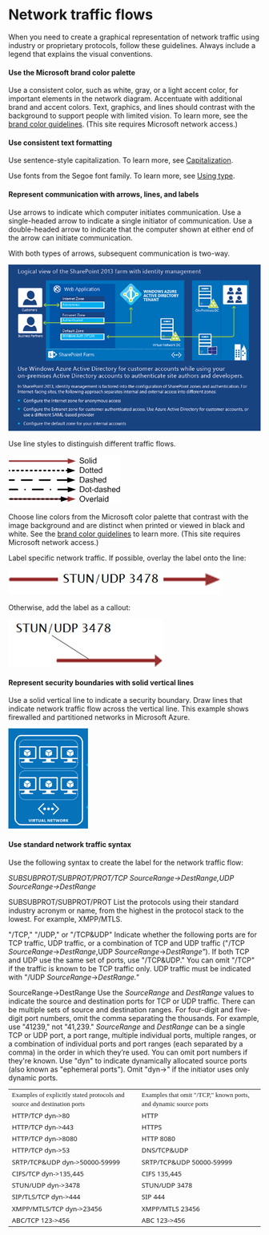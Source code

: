 ﻿# Network traffic flows

When
you need to create a graphical representation of network traffic
using industry or proprietary protocols, follow these guidelines.
Always include a legend that explains the visual conventions.

#### Use the Microsoft brand color palette

Use
a consistent color, such as white, gray, or a light accent color,
for important elements in the network diagram. Accentuate with
additional brand and accent colors. Text, graphics, and lines
should contrast with the background to support people with limited
vision. To learn more, see the [](https://microsoft.sharepoint.com/teams/BrandCentral/Guidelines/MS_color_and_accessibility_Oct2014.pdf "PDF guidelines for brand colors")[brand color guidelines](https://microsoft.sharepoint.com/teams/BrandCentral/Pages/The-Microsoft-brand-Core-elements-Color.aspx "Color guidelines on Brand Central site"). (This site requires Microsoft network access.)

#### Use consistent text formatting

Use sentence-style capitalization. To learn more, see [Capitalization](https://worldready.cloudapp.net/Styleguide/Read?id=2700&topicid=33685).

Use fonts from the Segoe font family. To learn more, see [Using type](https://worldready.cloudapp.net/Styleguide/Read?id=2700&topicid=36397).

#### Represent communication with arrows, lines, and labels

Use arrows to indicate which computer initiates communication. 
Use a single-headed arrow to indicate a single initiator of
communication. Use a double-headed arrow to indicate that the
computer shown at either end of the arrow can initiate
communication. 

With both types of arrows, subsequent communication is two-way.

![](media/network-traffic-flows/589503366.PNG)

Use line styles to distinguish different traffic flows.

![](media/network-traffic-flows/1252879060.png)

Choose line colors from the Microsoft color palette that contrast with the image background and are distinct when printed or viewed in black and white. See the [brand color guidelines](https://microsoft.sharepoint.com/teams/BrandCentral/Pages/The-Microsoft-brand-Core-elements-Color.aspx "Color guidelines on Brand Central site") to learn more. (This site requires Microsoft network access.)

Label specific network traffic. If possible, overlay the label onto the line: 

![](media/network-traffic-flows/83067036.png)

Otherwise, add the label as a callout:

![](media/network-traffic-flows/572369390.png)

#### Represent security boundaries with solid vertical lines

Use
a solid vertical line to indicate a security boundary. Draw lines
that indicate network traffic flow across the vertical line. This
example shows firewalled and partitioned networks in Microsoft
Azure.

![](media/network-traffic-flows/881348326.png)

#### Use standard network traffic syntax

Use the following syntax to create the label for the network traffic flow:

*SUBSUBPROT/SUBPROT/PROT/TCP SourceRange-\>DestRange,UDP SourceRange-\>DestRange*

SUBSUBPROT/SUBPROT/PROT List
the protocols using their standard industry acronym or name, from the
highest in the protocol stack to the lowest. For example,
XMPP/MTLS. 

"/TCP," "/UDP," or "/TCP\&UDP" Indicate
whether the following ports are for TCP traffic, UDP traffic,
or a combination of TCP and UDP traffic ("/TCP *SourceRange*-\>*DestRange*,UDP *SourceRange*-\>*DestRange"*). If
both TCP and UDP use the same set of ports, use "/TCP\&UDP."
You can omit "/TCP" if the traffic is known to be TCP traffic only.
UDP traffic must be indicated with "/UDP *SourceRange*-\>*DestRange."*

SourceRange-\>DestRange Use the *SourceRange* and *DestRange*
values to indicate the source and destination ports for TCP or UDP
traffic. There can be multiple sets of source and
destination ranges. For four-digit and five-digit port numbers,
omit the comma separating the thousands. For example, use "41239,"
not "41,239." *SourceRange* and *DestRange*
can be a single TCP or UDP port, a port range, multiple
individual ports, multiple ranges, or a combination of individual
ports and port ranges (each separated by a comma) in the order in
which they’re used. You can omit port numbers if they're
known. Use "dyn" to indicate dynamically allocated source ports
(also known as "ephemeral ports"). Omit "dyn-\>" if the initiator
uses only dynamic ports. 

<table>
<tbody>
<tr class="odd">
<td><span style="font-family:Segoe UI Semibold;font-size:small;mso-bidi-font-size:11.0pt;mso-fareast-font-family:Calibri;mso-fareast-theme-font:minor-latin;mso-ansi-language:EN-US;mso-fareast-language:EN-US;mso-bidi-language:AR-SA;">Examples of explicitly stated protocols and source and destination ports</span></td>
<td><span style="font-family:Segoe UI Semibold;font-size:small;mso-bidi-font-size:11.0pt;mso-fareast-font-family:Calibri;mso-fareast-theme-font:minor-latin;mso-ansi-language:EN-US;mso-fareast-language:EN-US;mso-bidi-language:AR-SA;">Examples that omit &quot;/TCP,&quot; known ports, and dynamic source ports</span></td>
</tr>
<tr class="even">
<td><div>
<span style="font-family:Segoe UI;font-size:10pt;mso-bidi-font-size:11.0pt;mso-fareast-font-family:&#39;Times New Roman&#39;;mso-ansi-language:EN-US;mso-fareast-language:EN-US;mso-bidi-language:AR-SA;">HTTP/TCP dyn-&gt;80</span>
</div></td>
<td><div>
<span style="font-family:Segoe UI;font-size:10pt;mso-bidi-font-size:11.0pt;mso-fareast-font-family:&#39;Times New Roman&#39;;mso-ansi-language:EN-US;mso-fareast-language:EN-US;mso-bidi-language:AR-SA;">HTTP</span>
</div></td>
</tr>
<tr class="odd">
<td><span style="font-family:Segoe UI;font-size:10pt;mso-bidi-font-size:11.0pt;mso-fareast-font-family:&#39;Times New Roman&#39;;mso-ansi-language:EN-US;mso-fareast-language:EN-US;mso-bidi-language:AR-SA;">HTTP/TCP dyn-&gt;443</span></td>
<td><span style="font-family:Segoe UI;font-size:10pt;mso-bidi-font-size:11.0pt;mso-fareast-font-family:&#39;Times New Roman&#39;;mso-ansi-language:EN-US;mso-fareast-language:EN-US;mso-bidi-language:AR-SA;">HTTPS</span></td>
</tr>
<tr class="even">
<td><span style="font-family:Segoe UI;font-size:10pt;mso-bidi-font-size:11.0pt;mso-fareast-font-family:&#39;Times New Roman&#39;;mso-ansi-language:EN-US;mso-fareast-language:EN-US;mso-bidi-language:AR-SA;">HTTP/TCP dyn-&gt;8080</span></td>
<td><span style="font-family:Segoe UI;font-size:10pt;mso-bidi-font-size:11.0pt;mso-fareast-font-family:&#39;Times New Roman&#39;;mso-ansi-language:EN-US;mso-fareast-language:EN-US;mso-bidi-language:AR-SA;">HTTP 8080</span></td>
</tr>
<tr class="odd">
<td><span style="font-family:Segoe UI;font-size:10pt;mso-bidi-font-size:11.0pt;mso-fareast-font-family:&#39;Times New Roman&#39;;mso-ansi-language:EN-US;mso-fareast-language:EN-US;mso-bidi-language:AR-SA;">HTTP/TCP dyn-&gt;53</span></td>
<td><span style="font-family:Segoe UI;font-size:10pt;mso-bidi-font-size:11.0pt;mso-fareast-font-family:&#39;Times New Roman&#39;;mso-ansi-language:EN-US;mso-fareast-language:EN-US;mso-bidi-language:AR-SA;">DNS/TCP&amp;UDP</span></td>
</tr>
<tr class="even">
<td><span style="font-family:Segoe UI;font-size:10pt;mso-bidi-font-size:11.0pt;mso-fareast-font-family:&#39;Times New Roman&#39;;mso-ansi-language:EN-US;mso-fareast-language:EN-US;mso-bidi-language:AR-SA;">SRTP/TCP&amp;UDP dyn-&gt;50000-59999</span></td>
<td><span style="font-family:Segoe UI;font-size:10pt;mso-bidi-font-size:11.0pt;mso-fareast-font-family:&#39;Times New Roman&#39;;mso-ansi-language:EN-US;mso-fareast-language:EN-US;mso-bidi-language:AR-SA;">SRTP/TCP&amp;UDP 50000-59999</span></td>
</tr>
<tr class="odd">
<td><span style="font-family:Segoe UI;font-size:10pt;mso-bidi-font-size:11.0pt;mso-fareast-font-family:&#39;Times New Roman&#39;;mso-ansi-language:EN-US;mso-fareast-language:EN-US;mso-bidi-language:AR-SA;">CIFS/TCP dyn-&gt;135,445</span></td>
<td><span style="font-family:Segoe UI;font-size:10pt;mso-bidi-font-size:11.0pt;mso-fareast-font-family:&#39;Times New Roman&#39;;mso-ansi-language:EN-US;mso-fareast-language:EN-US;mso-bidi-language:AR-SA;">CIFS 135,445</span></td>
</tr>
<tr class="even">
<td><span style="font-family:Segoe UI;font-size:10pt;mso-bidi-font-size:11.0pt;mso-fareast-font-family:&#39;Times New Roman&#39;;mso-ansi-language:EN-US;mso-fareast-language:EN-US;mso-bidi-language:AR-SA;">STUN/UDP dyn-&gt;3478</span></td>
<td><span style="font-family:Segoe UI;font-size:10pt;mso-bidi-font-size:11.0pt;mso-fareast-font-family:&#39;Times New Roman&#39;;mso-ansi-language:EN-US;mso-fareast-language:EN-US;mso-bidi-language:AR-SA;">STUN/UDP 3478</span></td>
</tr>
<tr class="odd">
<td><span style="font-family:Segoe UI;font-size:10pt;mso-bidi-font-size:11.0pt;mso-fareast-font-family:&#39;Times New Roman&#39;;mso-ansi-language:EN-US;mso-fareast-language:EN-US;mso-bidi-language:AR-SA;">SIP/TLS/TCP dyn-&gt;444</span></td>
<td><span style="font-family:Segoe UI;font-size:10pt;mso-bidi-font-size:11.0pt;mso-fareast-font-family:&#39;Times New Roman&#39;;mso-ansi-language:EN-US;mso-fareast-language:EN-US;mso-bidi-language:AR-SA;">SIP 444</span></td>
</tr>
<tr class="even">
<td><span style="font-family:Segoe UI;font-size:10pt;mso-bidi-font-size:11.0pt;mso-fareast-font-family:&#39;Times New Roman&#39;;mso-ansi-language:EN-US;mso-fareast-language:EN-US;mso-bidi-language:AR-SA;">XMPP/MTLS/TCP dyn-&gt;23456</span></td>
<td><span style="font-family:Segoe UI;font-size:10pt;mso-bidi-font-size:11.0pt;mso-fareast-font-family:&#39;Times New Roman&#39;;mso-ansi-language:EN-US;mso-fareast-language:EN-US;mso-bidi-language:AR-SA;">XMPP/MTLS 23456</span></td>
</tr>
<tr class="odd">
<td><span style="font-family:Segoe UI;font-size:10pt;mso-bidi-font-size:11.0pt;mso-fareast-font-family:&#39;Times New Roman&#39;;mso-ansi-language:EN-US;mso-fareast-language:EN-US;mso-bidi-language:AR-SA;">ABC/TCP 123-&gt;456 </span></td>
<td><span style="font-family:Segoe UI;font-size:10pt;mso-bidi-font-size:11.0pt;mso-fareast-font-family:&#39;Times New Roman&#39;;mso-ansi-language:EN-US;mso-fareast-language:EN-US;mso-bidi-language:AR-SA;">ABC 123-&gt;456 </span></td>
</tr>
</tbody>
</table>
